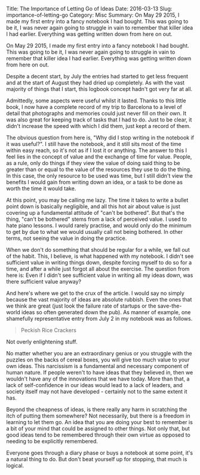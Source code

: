 Title: The Importance of Letting Go of Ideas
Date: 2016-03-13
Slug: importance-of-letting-go
Category: Misc
Summary: On May 29 2015, I made my first entry into a fancy notebook I had bought. This was going to be it, I was never again going to struggle in vain to remember that killer idea I had earlier. Everything was getting written down from here on out.

On May 29 2015, I made my first entry into a fancy notebook I had bought. This was going to be it, I was never again going to struggle in vain to remember that killer idea I had earlier. Everything was getting written down from here on out.

Despite a decent start, by July the entries had started to get less frequent and at the start of August they had dried up completely. As with the vast majority of things that I start, this logbook concept hadn't got very far at all.

Admittedly, some aspects were useful whilst it lasted. Thanks to this little book, I now have a complete record of my trip to Barcelona to a level of detail that photographs and memories could just never fill on their own. It was also great for keeping track of tasks that I had to do. Just to be clear, it didn't increase the speed with which I did them, just kept a record of them.

The obvious question from here is, "Why did I stop writing in the notebook if it was useful?". I still have the notebook, and it still sits most of the time within easy reach, so it's not as if I lost it or anything. The answer to this I feel lies in the concept of value and the exchange of time for value. People, as a rule, only do things if they view the value of doing said thing to be greater than or equal to the value of the resources they use to do the thing. In this case, the only resource to be used was time, but I still didn't view the benefits I would gain from writing down an idea, or a task to be done as worth the time it would take.

At this point, you may be calling me lazy. The time it takes to write a bullet point down is basically negligible, and all this hot air about value is just covering up a fundamental attitude of "can't be bothered". But that's the thing, "can't be bothered" stems from a lack of perceived value. I used to hate piano lessons. I would rarely practise, and would only do the minimum to get by due to what we would usually call not being bothered. In other terms, not seeing the value in doing the practice. 

When we don't do something that should be regular for a while, we fall out of the habit. This, I believe, is what happened with my notebook. I didn't see sufficient value in writing things down, despite forcing myself to do so for a time, and after a while just forgot all about the exercise. The question from here is: Even if I didn't see sufficient value in writing all my ideas down, was there sufficient value anyway?

And here's where we get to the crux of the article. I would say no simply because the vast majority of ideas are absolute rubbish. Even the ones that we think are great (just look the failure rate of startups or the save-the-world ideas so often generated down the pub). As manner of example, one shamefully representative entry from July 2 in my notebook was as follows.

> Peckish Rice Crackers

Not overly enlightening stuff.

No matter whether you are an extraordinary genius or you struggle with the puzzles on the backs of cereal boxes, you will give too much value to your own ideas. This narcissism is a fundamental and necessary component of human nature. If people weren't to have ideas that they believed in, then we wouldn't have any of the innovations that we have today. More than that, a lack of self-confidence in our ideas would lead to a lack of leaders, and society itself may not have developed - certainly not to the same extent it has.

Beyond the cheapness of ideas, is there really any harm in scratching the itch of putting them somewhere? Not necessarily, but there is a freedom in learning to let them go. An idea that you are doing your best to remember is a bit of your mind that could be assigned to other things. Not only that, but good ideas tend to be remembered through their own virtue as opposed to needing to be explicitly remembered.

Everyone goes through a diary phase or buys a notebook at some point, it's a natural thing to do. But don't beat yourself up for stopping, that much is logical.
